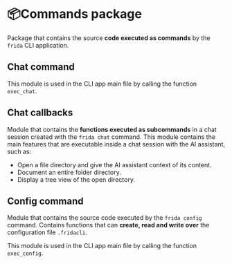 # 📦Commands package

Package that contains the source **code executed as commands** by the `frida` CLI application.

## Chat command

This module is used in the CLI app main file by calling the function `exec_chat`.

## Chat callbacks

Module that contains the **functions executed as subcommands** in a chat session created with the `frida chat` command. This module contains the main features that are executable inside a chat session with the AI assistant, such as:

- Open a file directory and give the AI assistant context of its content.
- Document an entire folder directory.
- Display a tree view of the open directory.

## Config command

Module that contains the source code executed by the `frida config` command. Contains functions that can **create, read and write over** the configuration file `.fridacli`.

This module is used in the CLI app main file by calling the function `exec_config`.
